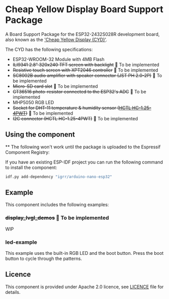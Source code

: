 # Cheap Yellow Display Board Support Package
A Board Support Package for the ESP32-2432S028R development board, also known as the ['Cheap Yellow Display (CYD)'](https://youtu.be/0AVyvwv0agk?si=KyBl3__vfIgNyeVE). 

The CYD has the following specifications:
* ESP32-WROOM-32 Module with 4MB Flash
* ~~ILI9341 2.8" 320x240 TFT screen with backlight~~ :construction: To be implemented
* ~~Resistive touch screen with XPT2046 controller~~  :construction: To be implemented
* ~~SC8002B audio amplifier with speaker connector (JST PH 2.0-2P)~~  :construction: To be implemented
* ~~Micro-SD card slot~~  :construction: To be implemented
* ~~GT36516 photo-resistor connected to the ESP32's ADC~~  :construction: To be implemented
* MHP5050 RGB LED
* ~~Socket for DHT-11 temperature & humidity sensor ([HCTL HC-1.25-4PWT](https://wmsc.lcsc.com/wmsc/upload/file/pdf/v2/lcsc/2312192331_HCTL-HC-1-25-4PWT_C2845381.pdf))~~  :construction: To be implemented
* ~~I2C connector (HCTL HC-1.25-4PWT)~~  :construction: To be implemented


## Using the component

** The following won't work until the package is uploaded to the Espressif Component Registry:

If you have an existing ESP-IDF project you can run the following command to install the component:
```bash
idf.py add-dependency "igrr/arduino-nano-esp32"
```


## Example

This component includes the following examples:

### ~~display_lvgl_demos~~ :construction: To be implemented
WIP

### led-example
This example uses the built-in RGB LED and the boot button. Press the boot button to cycle through the patterns.


## Licence
This component is provided under Apache 2.0 licence, see [LICENCE](LICENSE.md) file for details.
